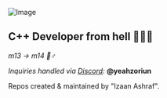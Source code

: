 ![Image](https://github.com/user-attachments/assets/cdb383de-1d73-493f-a6ba-d178c8f68999)

## C++ Developer from hell 🦷🔪🥩

*m13 -> m14 💞♂️*  

*Inquiries handled via [Discord](https://discord.com):* **@yeahzoriun**  

Repos created & maintained by "Izaan Ashraf".
